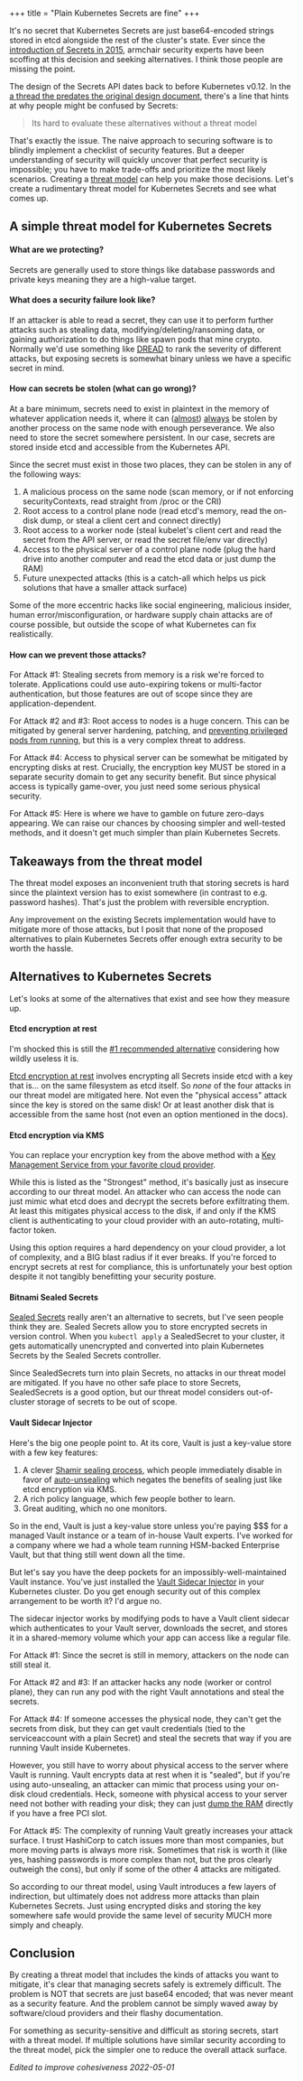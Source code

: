 +++
title = "Plain Kubernetes Secrets are fine"
+++

It's no secret that Kubernetes Secrets are just base64-encoded strings stored in etcd alongside the rest of the cluster's state. Ever since the [introduction of Secrets in 2015](https://github.com/kubernetes/kubernetes/pull/4514), armchair security experts have been scoffing at this decision and seeking alternatives. I think those people are missing the point.

The design of the Secrets API dates back to before Kubernetes v0.12. In the [a thread the predates the original design document](https://github.com/kubernetes/kubernetes/issues/2030#issuecomment-61584588), there's a line that hints at why people might be confused by Secrets:

> Its hard to evaluate these alternatives without a threat model

That's exactly the issue. The naive approach to securing software is to blindly implement a checklist of security features. But a deeper understanding of security will quickly uncover that perfect security is impossible; you have to make trade-offs and prioritize the most likely scenarios. Creating a [threat model](https://owasp.org/www-community/Threat_Modeling_Process) can help you make those decisions. Let's create a rudimentary threat model for Kubernetes Secrets and see what comes up.

## A simple threat model for Kubernetes Secrets

#### What are we protecting?

Secrets are generally used to store things like database passwords and private keys meaning they are a high-value target.

#### What does a security failure look like?

If an attacker is able to read a secret, they can use it to perform further attacks such as stealing data, modifying/deleting/ransoming data, or gaining authorization to do things like spawn pods that mine crypto. Normally we'd use something like [DREAD](https://wiki.openstack.org/wiki/Security/OSSA-Metrics#DREAD) to rank the severity of different attacks, but exposing secrets is somewhat binary unless we have a specific secret in mind.

#### How can secrets be stolen (what can go wrong)?

At a bare minimum, secrets need to exist in plaintext in the memory of whatever application needs it, where it can ([almost](https://git.kernel.org/pub/scm/linux/kernel/git/next/linux-next.git/commit/?id=72101855fb9a2b3cd72c051791609a217c4a6281)) [always](https://github.com/n1nj4sec/mimipy) be stolen by another process on the same node with enough perseverance. We also need to store the secret somewhere persistent. In our case, secrets are stored inside etcd and accessible from the Kubernetes API.

Since the secret must exist in those two places, they can be stolen in any of the following ways:

1. A malicious process on the same node (scan memory, or if not enforcing securityContexts, read straight from /proc or the CRI)
2. Root access to a control plane node (read etcd's memory, read the on-disk dump, or steal a client cert and connect directly)
3. Root access to a worker node (steal kubelet's client cert and read the secret from the API server, or read the secret file/env var directly)
4. Access to the physical server of a control plane node (plug the hard drive into another computer and read the etcd data or just dump the RAM)
5. Future unexpected attacks (this is a catch-all which helps us pick solutions that have a smaller attack surface)

Some of the more eccentric hacks like social engineering, malicious insider, human error/misconfiguration, or hardware supply chain attacks are of course possible, but outside the scope of what Kubernetes can fix realistically.

#### How can we prevent those attacks?

For Attack #1: Stealing secrets from memory is a risk we're forced to tolerate. Applications could use auto-expiring tokens or multi-factor authentication, but those features are out of scope since they are application-dependent.

For Attack #2 and #3: Root access to nodes is a huge concern. This can be mitigated by general server hardening, patching, and [preventing privileged pods from running](https://kubernetes.io/docs/concepts/security/pod-security-standards/), but this is a very complex threat to address.

For Attack #4: Access to physical server can be somewhat be mitigated by encrypting disks at rest. Crucially, the encryption key MUST be stored in a separate security domain to get any security benefit. But since physical access is typically game-over, you just need some serious physical security.

For Attack #5: Here is where we have to gamble on future zero-days appearing. We can raise our chances by choosing simpler and well-tested methods, and it doesn't get much simpler than plain Kubernetes Secrets.

## Takeaways from the threat model

The threat model exposes an inconvenient truth that storing secrets is hard since the plaintext version has to exist somewhere (in contrast to e.g. password hashes). That's just the problem with reversible encryption.

Any improvement on the existing Secrets implementation would have to mitigate more of those attacks, but I posit that none of the proposed alternatives to plain Kubernetes Secrets offer enough extra security to be worth the hassle.

## Alternatives to Kubernetes Secrets

Let's looks at some of the alternatives that exist and see how they measure up.

#### Etcd encryption at rest

I'm shocked this is still the [#1 recommended alternative](https://kubernetes.io/docs/concepts/configuration/secret/#alternatives-to-secrets) considering how wildly useless it is.

[Etcd encryption at rest](https://kubernetes.io/docs/tasks/administer-cluster/encrypt-data/) involves encrypting all Secrets inside etcd with a key that is... on the same filesystem as etcd itself. So *none* of the four attacks in our threat model are mitigated here. Not even the "physical access" attack since the key is stored on the same disk! Or at least another disk that is accessible from the same host (not even an option mentioned in the docs).

#### Etcd encryption via KMS

You can replace your encryption key from the above method with a [Key Management Service from your favorite cloud provider](https://kubernetes.io/docs/tasks/administer-cluster/kms-provider/).

While this is listed as the "Strongest" method, it's basically just as insecure according to our threat model. An attacker who can access the node can just mimic what etcd does and decrypt the secrets before exfiltrating them. At least this mitigates physical access to the disk, if and only if the KMS client is authenticating to your cloud provider with an auto-rotating, multi-factor token.

Using this option requires a hard dependency on your cloud provider, a lot of complexity, and a BIG blast radius if it ever breaks. If you're forced to encrypt secrets at rest for compliance, this is unfortunately your best option despite it not tangibly benefitting your security posture.

#### Bitnami Sealed Secrets

[Sealed Secrets](https://github.com/bitnami-labs/sealed-secrets) really aren't an alternative to secrets, but I've seen people think they are. Sealed Secrets allow you to store encrypted secrets in version control. When you `kubectl apply` a SealedSecret to your cluster, it gets automatically unencrypted and converted into plain Kubernetes Secrets by the Sealed Secrets controller.

Since SealedSecrets turn into plain Secrets, no attacks in our threat model are mitigated. If you have no other safe place to store Secrets, SealedSecrets is a good option, but our threat model considers out-of-cluster storage of secrets to be out of scope.

#### Vault Sidecar Injector

Here's the big one people point to. At its core, Vault is just a key-value store with a few key features:

1. A clever [Shamir sealing process](https://www.vaultproject.io/docs/concepts/seal), which people immediately disable in favor of [auto-unsealing](https://www.vaultproject.io/docs/concepts/seal#auto-unseal) which negates the benefits of sealing just like etcd encryption via KMS.
2. A rich policy language, which few people bother to learn.
3. Great auditing, which no one monitors.

So in the end, Vault is just a key-value store unless you're paying $$$ for a managed Vault instance or a team of in-house Vault experts. I've worked for a company where we had a whole team running HSM-backed Enterprise Vault, but that thing still went down all the time.

But let's say you have the deep pockets for an impossibly-well-maintained Vault instance. You've just installed the [Vault Sidecar Injector](https://www.vaultproject.io/docs/platform/k8s/injector) in your Kubernetes cluster. Do you get enough security out of this complex arrangement to be worth it? I'd argue no.

The sidecar injector works by modifying pods to have a Vault client sidecar which authenticates to your Vault server, downloads the secret, and stores it in a shared-memory volume which your app can access like a regular file.

For Attack #1: Since the secret is still in memory, attackers on the node can still steal it.

For Attack #2 and #3: If an attacker hacks any node (worker or control plane), they can run any pod with the right Vault annotations and steal the secrets.

For Attack #4: If someone accesses the physical node, they can't get the secrets from disk, but they can get vault credentials (tied to the serviceaccount with a plain Secret) and steal the secrets that way if you are running Vault inside Kubernetes.

However, you still have to worry about physical access to the server where Vault is running. Vault encrypts data at rest when it is "sealed", but if you're using auto-unsealing, an attacker can mimic that process using your on-disk cloud credentials. Heck, someone with physical access to your server need not bother with reading your disk; they can just [dump the RAM](https://github.com/carmaa/inception) directly if you have a free PCI slot.

For Attack #5: The complexity of running Vault greatly increases your attack surface. I trust HashiCorp to catch issues more than most companies, but more moving parts is always more risk. Sometimes that risk is worth it (like yes, hashing passwords is more complex than not, but the pros clearly outweigh the cons), but only if some of the other 4 attacks are mitigated.

So according to our threat model, using Vault introduces a few layers of indirection, but ultimately does not address more attacks than plain Kubernetes Secrets. Just using encrypted disks and storing the key somewhere safe would provide the same level of security MUCH more simply and cheaply.

## Conclusion

By creating a threat model that includes the kinds of attacks you want to mitigate, it's clear that managing secrets safely is extremely difficult. The problem is NOT that secrets are just base64 encoded; that was never meant as a security feature. And the problem cannot be simply waved away by software/cloud providers and their flashy documentation.

For something as security-sensitive and difficult as storing secrets, start with a threat model. If multiple solutions have similar security according to the threat model, pick the simpler one to reduce the overall attack surface.


*Edited to improve cohesiveness 2022-05-01*
